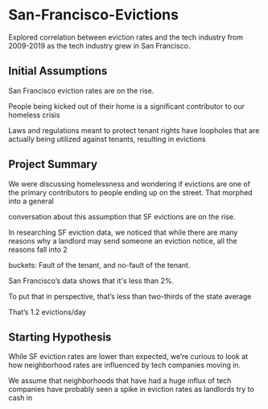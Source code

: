 # San-Francisco-Evictions
Explored correlation between eviction rates and the tech industry from 2009-2019 as the tech industry grew in San Francisco.

## Initial Assumptions
San Francisco eviction rates are on the rise.

People being kicked out of their home is a significant contributor to our homeless crisis

Laws and regulations meant to protect tenant rights have loopholes that are actually being utilized against tenants, resulting in evictions

## Project Summary
We were discussing homelessness and wondering if evictions are one of the primary contributors to people ending up on the street. That morphed into a general 

conversation about this assumption that SF evictions are on the rise. 

In researching SF eviction data, we noticed that while there are many reasons why a landlord may send someone an eviction notice, all the reasons fall into 2

buckets: Fault of the tenant, and no-fault of the tenant.

San Francisco’s data shows that it's less than 2%.

To put that in perspective, that’s less than two-thirds of the state average

That’s 1.2 evictions/day


## Starting Hypothesis
While SF eviction rates are lower than expected, we’re curious to look at how neighborhood rates are influenced by tech companies moving in.

We assume that neighborhoods that have had a huge influx of tech companies have probably seen a spike in eviction rates as landlords try to cash in




